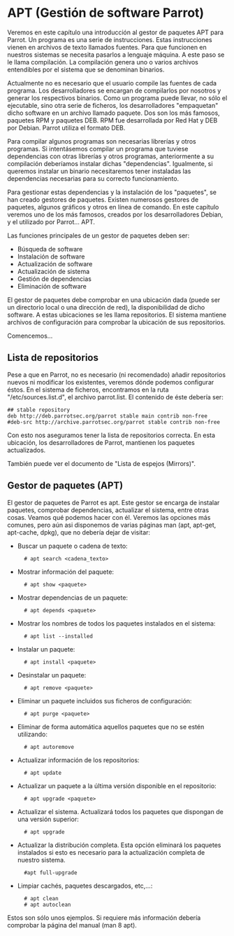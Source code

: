 # APT (Gestión de software Parrot)

Veremos en este capítulo una introducción al gestor de paquetes APT para Parrot.
Un programa es una serie de instrucciones. Estas instrucciones vienen en archivos de texto llamados fuentes. Para que funcionen en nuestros sistemas se necesita pasarlos a lenguaje máquina. A este paso se le llama compilación. La compilación genera uno o varios archivos entendibles por el sistema que se denominan binarios.

Actualmente no es necesario que el usuario compile las fuentes de cada programa. Los desarrolladores se encargan de compilarlos por nosotros y generar los respectivos binarios. Como un programa puede llevar, no sólo el ejecutable, sino otra serie de ficheros, los desarrolladores "empaquetan" dicho software en un archivo llamado paquete. Dos son los más famosos, paquetes RPM y paquetes DEB. RPM fue desarrollada por Red Hat y DEB por Debian. Parrot utiliza el formato DEB.

Para compilar algunos programas son necesarias librerías y otros programas. Si intentásemos compilar un programa que tuviese dependencias con otras librerías y otros programas, anteriormente a su compilación deberíamos instalar dichas "dependencias". Igualmente, si queremos instalar un binario necesitaremos tener instaladas las dependencias necesarias para su correcto funcionamiento.

Para gestionar estas dependencias y la instalación de los "paquetes", se han creado gestores de paquetes. Existen numerosos gestores de paquetes, algunos gráficos y otros en línea de comando. En este capítulo veremos uno de los más famosos, creados por los desarrolladores Debian, y el utilizado por Parrot... APT.

Las funciones principales de un gestor de paquetes deben ser:

- Búsqueda de software
- Instalación de software
- Actualización de software
- Actualización de sistema
- Gestión de dependencias
- Eliminación de software


El gestor de paquetes debe comprobar en una ubicación dada (puede ser un directorio local o una dirección de red), la disponibilidad de dicho software. A estas ubicaciones se les llama repositorios. El sistema mantiene archivos de configuración para comprobar la ubicación de sus repositorios.

Comencemos...


## Lista de repositorios

Pese a que en Parrot, no es necesario (ni recomendado) añadir repositorios nuevos ni modificar los existentes, veremos dónde podemos configurar éstos.
En el sistema de ficheros, encontramos en la ruta "/etc/sources.list.d", el archivo parrot.list. El contenido de éste debería ser:

	## stable repository
	deb http://deb.parrotsec.org/parrot stable main contrib non-free
	#deb-src http://archive.parrotsec.org/parrot stable contrib non-free

Con esto nos aseguramos tener la lista de repositorios correcta. En esta ubicación, los desarrolladores de Parrot, mantienen los paquetes actualizados.

También puede ver el documento de "Lista de espejos (Mirrors)".


## Gestor de paquetes (APT)

El gestor de paquetes de Parrot es apt. Este gestor se encarga de instalar paquetes, comprobar dependencias, actualizar el sistema, entre otras cosas. 
Veamos qué podemos hacer con él. Veremos las opciones más comunes, pero aún asi disponemos de varias páginas man (apt, apt-get, apt-cache, dpkg), que no debería dejar de visitar:

- Buscar un paquete o cadena de texto:
	
		# apt search <cadena_texto>

- Mostrar información del paquete:

		# apt show <paquete>

- Mostrar dependencias de un paquete:

		# apt depends <paquete>

- Mostrar los nombres de todos los paquetes instalados en el sistema:
	
		# apt list --installed

- Instalar un paquete:
 
		# apt install <paquete>

- Desinstalar un paquete:

		# apt remove <paquete>

- Eliminar un paquete incluidos sus ficheros de configuración:

		# apt purge <paquete>

- Eliminar de forma automática aquellos paquetes que no se estén utilizando:

		# apt autoremove

- Actualizar información de los repositorios:
	
		# apt update

- Actualizar un paquete a la última versión disponible en el repositorio:

		# apt upgrade <paquete>

- Actualizar el sistema. Actualizará todos los paquetes que dispongan de una versión superior:

		# apt upgrade

- Actualizar la distribución completa. Esta opción eliminará los paquetes instalados si esto es necesario para la actualización completa de nuestro sistema.

		#apt full-upgrade

- Limpiar cachés, paquetes descargados, etc,...:

		# apt clean   
		# apt autoclean


Estos son sólo unos ejemplos. Si requiere más información debería comprobar la página del manual (man 8 apt).

